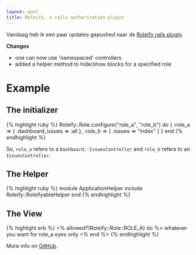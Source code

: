 ```yaml
---
layout: post
title: Roleify, a rails authorization plugin
---
```

Vandaag heb ik een paar updates gepushed naar de [Roleify rails plugin](http://github.com/10to1/roleify/tree/master).

**Changes**

* one can now use 'namespaced' controllers
* added a helper method to hide/show blocks for a specified role

Example
=======

The initializer
------------------

{% highlight ruby %}
Roleify::Role.configure("role_a", "role_b") do
  {
    :role_a => { :dashboard_issues =>  :all },
    :role_b => { :issues => "index" }
  }
end
{% endhighlight %}

So, `role_a` refers to a `Dashboard::IssuesController` and `role_b` refers to an `IssuesController`.

The Helper
----------

{% highlight ruby %}
module ApplicationHelper
  include Roleify::RoleifyableHelper
end
{% endhighlight %}


The View
--------

{% highlight erb %}
<% allowed?(Roleify::Role::ROLE_A) do %>
  whatever you want for role_a eyes only
<% end %>
{% endhighlight %}

More info on [GitHub](http://github.com/10to1/roleify/tree/master).